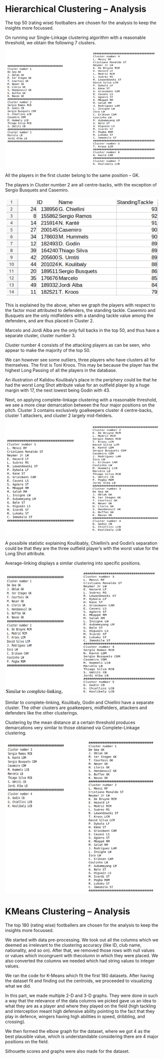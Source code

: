 # Hierarchical Clustering – Analysis



The top 50 (rating wise) footballers are chosen for the analysis to keep the insights more focussed.

On running our Single-Linkage clustering algorithm with a reasonable threshold, we obtain the following 7 clusters.

![image1](images/image1.png)

All the players in the first cluster belong to the same position – GK.

The players in Cluster number 2 are all centre-backs, with the exception of Sergio Busquets and Casemiro.

![image2](images/image2.png)


This is explained by the above, when we graph the players with respect to
the factor most attributed to defenders, the standing tackle. Casemiro and
Busquets are the only midfielders with a standing tackle value among the
defenders, and are thus placed in Cluster 2.

Marcelo and Jordi Alba are the only full backs in the top 50, and thus have
a separate cluster, cluster number 3.

Cluster number 4 consists of the attacking players as can be seen, who
appear to make the majority of the top 50.

We can however see some outliers, three players who have clusters all for
themselves.
The first is Toni Kroos. This may be because the player has the highest
Long Passing of all the players in the database.

An illustration of Kalidou Koulibaly’s place in the periphery could be that
he had the worst Long Shot attribute value for an outfield player by a
huge margin with 17, the next lowest being Godin with 43.

Next, on applying complete-linkage clustering with a reasonable threshold,
we see a more clear demarcation between the four major positions on the
pitch. Cluster 3 contains exclusively goalkeepers cluster 4 centre-backs,
cluster 1 attackers, and cluster 2 largely mid-fielders.

![image3](images/image3.png)

A possibile statistic explaining Koulibably, Chiellini’s and Godin’s
separation could be that they are the three outfield player’s with the worst
value for the Long Shot attribute.

Average-linking displays a similar clustering into specific positions.

![image4](images/image4.png)


Similar to complete-linking,
Koulibaly, Godin and Chiellini
have a separate cluster. The other clusters are goalkeepers, midfielders,
attackers and defenders like the other clusterings.

Clustering by the mean distance at a certain threshold produces
demarcations very similar to those obtained via Complete-Linkage
clustering.

![image5](images/image5.png)

# KMeans Clustering – Analysis

The top 180 (rating wise) footballers are chosen for the analysis to
keep the insights more focussed.

We started with data pre-processing. We took out all the columns
which we deemed as irrelevant to the clustering accuracy (like ID,
club name, nationality, and so on). After that, we removed those
rows with null values or values which incongruent with thecolumn in which they were placed. We also converted the columns
we needed which had string values to integer values.

We ran the code for K-Means which fit the first 180 datasets. After
having the dataset fit and finding out the centroids, we proceeded
to visualizing what we did.

In this part, we made multiple 2-D and 3-D graphs. They were
done in such a way that the relevance of the data columns we
picked gave us an idea to what they are as a player and where they
played on the field (high tackling and interception meant high
defensive ability pointing to the fact that they play in defence,
wingers having high abilities in speed, dribbling, and crossing).

We then formed the elbow graph for the dataset, where we got 4 as
the best plausible value, which is understandable considering there
are 4 major positions on the field.

Silhouette scores and graphs were also made for the dataset.
